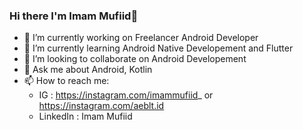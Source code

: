 ### Hi there I'm Imam Mufiid👋

<!--
**imufiid/imufiid** is a ✨ _special_ ✨ repository because its `README.md` (this file) appears on your GitHub profile.

Here are some ideas to get you started:-->

- 🔭 I’m currently working on Freelancer Android Developer
- 🌱 I’m currently learning Android Native Developement and Flutter
- 👯 I’m looking to collaborate on Android Developement
- 💬 Ask me about Android, Kotlin
- 📫 How to reach me: 
    - IG : https://instagram.com/imammufiid_ or https://instagram.com/aeblt.id
    - LinkedIn : Imam Mufiid

